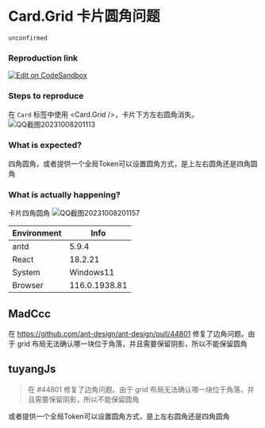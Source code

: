 # Card.Grid 卡片圆角问题

`unconfirmed`

### Reproduction link

[![Edit on CodeSandbox](https://codesandbox.io/static/img/play-codesandbox.svg)](https://codesandbox.io/s/csvm8z)

### Steps to reproduce

在 `Card` 标签中使用 <Card.Grid />，卡片下方左右圆角消失。
![QQ截图20231008201113](https://github.com/ant-design/ant-design/assets/38270397/236d6353-1a30-486c-bac7-9a8c0ca9d6c1)

### What is expected?

四角圆角，或者提供一个全局Token可以设置圆角方式，是上左右圆角还是四角圆角

### What is actually happening?

卡片四角圆角
![QQ截图20231008201157](https://github.com/ant-design/ant-design/assets/38270397/28336f57-ce68-42b8-bd9e-6344bb54f6df)

| Environment | Info          |
| ----------- | ------------- |
| antd        | 5.9.4         |
| React       | 18.2.21       |
| System      | Windows11     |
| Browser     | 116.0.1938.81 |

<!-- generated by ant-design-issue-helper. DO NOT REMOVE -->

## MadCcc

在 https://github.com/ant-design/ant-design/pull/44801 修复了边角问题。由于 grid 布局无法确认哪一块位于角落，并且需要保留阴影，所以不能保留圆角

## tuyangJs

> 在 #44801 修复了边角问题。由于 grid 布局无法确认哪一块位于角落，并且需要保留阴影，所以不能保留圆角

或者提供一个全局Token可以设置圆角方式，是上左右圆角还是四角圆角
